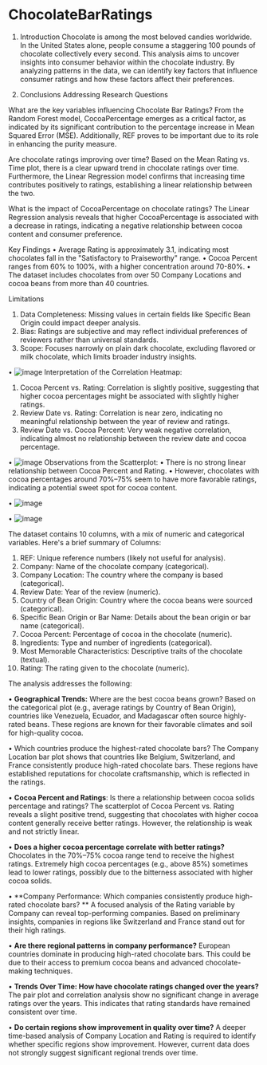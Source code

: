 # ChocolateBarRatings

1. Introduction
Chocolate is among the most beloved candies worldwide. In the United States alone, people consume a staggering 100 pounds of chocolate collectively every second. This analysis aims to uncover insights into consumer behavior within the chocolate industry. By analyzing patterns in the data, we can identify key factors that influence consumer ratings and how these factors affect their preferences.

2. Conclusions Addressing Research Questions

What are the key variables influencing Chocolate Bar Ratings?
From the Random Forest model, CocoaPercentage emerges as a critical factor, as indicated by its significant contribution to the percentage increase in Mean Squared Error (MSE). Additionally, REF proves to be important due to its role in enhancing the purity measure.

Are chocolate ratings improving over time?
Based on the Mean Rating vs. Time plot, there is a clear upward trend in chocolate ratings over time. Furthermore, the Linear Regression model confirms that increasing time contributes positively to ratings, establishing a linear relationship between the two.

What is the impact of CocoaPercentage on chocolate ratings?
The Linear Regression analysis reveals that higher CocoaPercentage is associated with a decrease in ratings, indicating a negative relationship between cocoa content and consumer preference.

Key Findings
• Average Rating is approximately 3.1, indicating most chocolates fall in the "Satisfactory to Praiseworthy" range.
• Cocoa Percent ranges from 60% to 100%, with a higher concentration around 70-80%.
• The dataset includes chocolates from over 50 Company Locations and cocoa beans from more than 40 countries.

Limitations
1. Data Completeness: Missing values in certain fields like Specific Bean Origin could impact deeper analysis.
2. Bias: Ratings are subjective and may reflect individual preferences of reviewers rather than universal standards.
3. Scope: Focuses narrowly on plain dark chocolate, excluding flavored or milk chocolate, which limits broader industry insights.

• ![image](https://github.com/user-attachments/assets/2a8a18ba-dbad-4476-be40-951c7c6a2b06)
Interpretation of the Correlation Heatmap:
1. Cocoa Percent vs. Rating: Correlation is slightly positive, suggesting that higher cocoa percentages might be associated with slightly higher ratings.
2. Review Date vs. Rating: Correlation is near zero, indicating no meaningful relationship between the year of review and ratings.
3. Review Date vs. Cocoa Percent: Very weak negative correlation, indicating almost no relationship between the review date and cocoa percentage.

   
• ![image](https://github.com/user-attachments/assets/5a332a32-8b65-4dba-960f-d26b6ae87448)
Observations from the Scatterplot:
• There is no strong linear relationship between Cocoa Percent and Rating.
• However, chocolates with cocoa percentages around 70%–75% seem to have more favorable ratings, indicating a potential sweet spot for cocoa content.


• ![image](https://github.com/user-attachments/assets/a685afa9-3cc1-4980-b63c-2e6185dfd891)

• ![image](https://github.com/user-attachments/assets/8068cf99-b874-495c-b9ea-192208ca8692)


The dataset contains 10 columns, with a mix of numeric and categorical variables. Here's a brief summary of Columns:

1. REF: Unique reference numbers (likely not useful for analysis).
2. Company: Name of the chocolate company (categorical).
3. Company Location: The country where the company is based (categorical).
4. Review Date: Year of the review (numeric).
5. Country of Bean Origin: Country where the cocoa beans were sourced (categorical).
6. Specific Bean Origin or Bar Name: Details about the bean origin or bar name (categorical).
7. Cocoa Percent: Percentage of cocoa in the chocolate (numeric).
8. Ingredients: Type and number of ingredients (categorical).
9. Most Memorable Characteristics: Descriptive traits of the chocolate (textual).
10. Rating: The rating given to the chocolate (numeric).

The analysis addresses the following:

• **Geographical Trends:** Where are the best cocoa beans grown? Based on the categorical plot (e.g., average ratings by Country of Bean Origin), countries like Venezuela, Ecuador, and Madagascar often source highly-rated beans. These regions are known for their favorable climates and soil for high-quality cocoa.

• Which countries produce the highest-rated chocolate bars?
The Company Location bar plot shows that countries like Belgium, Switzerland, and France consistently produce high-rated chocolate bars. These regions have established reputations for chocolate craftsmanship, which is reflected in the ratings.

• **Cocoa Percent and Ratings**: Is there a relationship between cocoa solids percentage and ratings?
The scatterplot of Cocoa Percent vs. Rating reveals a slight positive trend, suggesting that chocolates with higher cocoa content generally receive better ratings. However, the relationship is weak and not strictly linear.

• **Does a higher cocoa percentage correlate with better ratings?**
Chocolates in the 70%–75% cocoa range tend to receive the highest ratings. Extremely high cocoa percentages (e.g., above 85%) sometimes lead to lower ratings, possibly due to the bitterness associated with higher cocoa solids.

• **Company Performance: Which companies consistently produce high-rated chocolate bars? **
A focused analysis of the Rating variable by Company can reveal top-performing companies. Based on preliminary insights, companies in regions like Switzerland and France stand out for their high ratings.

• **Are there regional patterns in company performance?**
European countries dominate in producing high-rated chocolate bars. This could be due to their access to premium cocoa beans and advanced chocolate-making techniques.

• **Trends Over Time: How have chocolate ratings changed over the years?**
The pair plot and correlation analysis show no significant change in average ratings over the years. This indicates that rating standards have remained consistent over time.

• **Do certain regions show improvement in quality over time?**
A deeper time-based analysis of Company Location and Rating is required to identify whether specific regions show improvement. 
However, current data does not strongly suggest significant regional trends over time.

